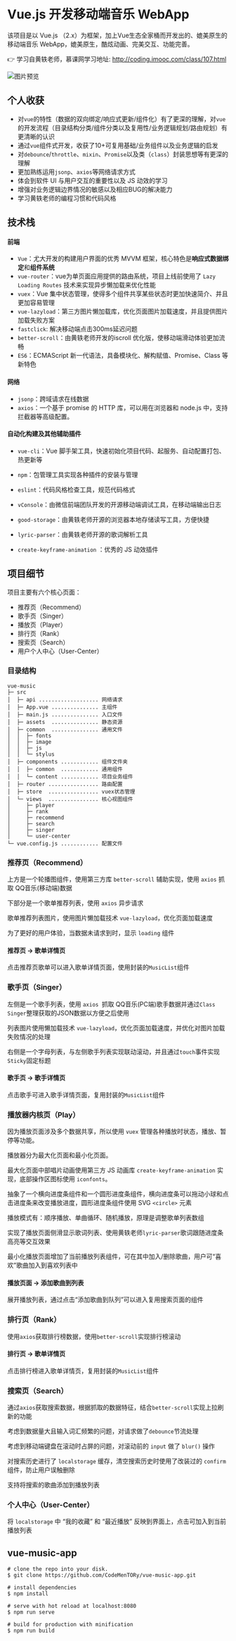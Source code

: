 # Vue.js 开发移动端音乐 WebApp

该项目是以 Vue.js （2.x）为框架，加上Vue生态全家桶而开发出的、媲美原生的移动端音乐 WebApp，媲美原生，酷炫动画、完美交互、功能完善。

👉 学习自黄轶老师，慕课网学习地址: http://coding.imooc.com/class/107.html

![图片预览](https://coding.imooc.com/static/module/class/content/img/107/section2-1.png)

## 个人收获

- 对`vue`的特性（数据的双向绑定/响应式更新/组件化）有了更深的理解，对`vue`的开发流程（目录结构分类/组件分类以及复用性/业务逻辑规划/路由规划）有更清晰的认识
- 通过`vue`组件式开发，收获了10+可复用基础/业务组件以及业务逻辑的启发
- 对`debounce`/`throttle`、`mixin`、`Promise`以及类（`class`）封装思想等有更深的理解
- 更加熟练运用`jsonp`、`axios`等网络请求方式
- 体会到软件 UI 与用户交互的重要性以及 JS 动效的学习
- 增强对业务逻辑边界情况的敏感以及相应BUG的解决能力
- 学习黄轶老师的编程习惯和代码风格

## 技术栈

#### 前端

- `Vue`：尤大开发的构建用户界面的优秀 MVVM 框架，核心特色是**响应式数据绑定**和**组件系统**
- `vue-router`：vue为单页面应用提供的路由系统，项目上线前使用了 `Lazy Loading Routes` 技术来实现异步懒加载来优化性能
- `vuex`：Vue 集中状态管理，使得多个组件共享某些状态时更加快速简介、并且更加容易管理
- `vue-lazyload`：第三方图片懒加载库，优化页面图片加载速度，并且提供图片加载失败方案
- `fastclick`: 解决移动端点击300ms延迟问题
- `better-scroll`：由黄轶老师开发的iscroll 优化版，使移动端滑动体验更加流畅
- `ES6`：ECMAScript 新一代语法，具备模块化、解构赋值、Promise、Class 等新特色

#### 网络

- `jsonp`：跨域请求在线数据
- `axios`：一个基于 promise 的 HTTP 库，可以用在浏览器和 node.js 中，支持拦截器等高级配置。

#### 自动化构建及其他辅助插件

- `vue-cli`：Vue 脚手架工具，快速初始化项目代码、起服务、自动配置打包、热更新等
- `npm`：包管理工具实现各种插件的安装与管理
- `eslint`：代码风格检查工具，规范代码格式
- `vConsole`：由微信前端团队开发的开源移动端调试工具，在移动端输出日志

- `good-storage`：由黄轶老师开源的浏览器本地存储读写工具，方便快捷

- `lyric-parser`：由黄轶老师开源的歌词解析工具

- `create-keyframe-animation` ：优秀的 JS 动效插件

## 项目细节

项目主要有六个核心页面：

- 推荐页（Recommend）
- 歌手页（Singer）
- 播放页（Player）
- 排行页（Rank）
- 搜索页（Search）
- 用户个人中心（User-Center）

### 目录结构

```
vue-music
├─ src
│  ├─ api ................... 网络请求
│  ├─ App.vue ............... 主组件
│  ├─ main.js ............... 入口文件
│  ├─ assets  ............... 静态资源
│  ├─ common  ............... 通用文件
│  │  ├─ fonts
│  │  ├─ image
│  │  ├─ js
│  │  └─ stylus
│  ├─ components ............ 组件文件夹
│  │  ├─ common  ............ 通用组件
│  │  └─ content ............ 项目业务组件
│  ├─ router ................ 路由配置
│  ├─ store  ................ vuex状态管理
│  └─ views  ................ 核心视图组件
│     ├─ player
│     ├─ rank
│     ├─ recommend
│     ├─ search
│     ├─ singer
│     └─ user-center
└─ vue.config.js ............ 配置文件
```

### 推荐页（Recommend）

上方是一个轮播图组件，使用第三方库 `better-scroll` 辅助实现，使用 `axios` 抓取 QQ音乐(移动端)数据

下部分是一个歌单推荐列表，使用 `axios` 异步请求

歌单推荐列表图片，使用图片懒加载技术 `vue-lazyload`，优化页面加载速度

为了更好的用户体验，当数据未请求到时，显示 `loading` 组件

#### 推荐页 -> 歌单详情页

点击推荐页歌单可以进入歌单详情页面，使用封装的`MusicList`组件

### 歌手页（Singer）

左侧是一个歌手列表，使用 `axios `抓取 QQ音乐(PC端)歌手数据并通过`Class Singer`整理获取的JSON数据以方便之后使用

列表图片使用懒加载技术 `vue-lazyload`，优化页面加载速度，并优化对图片加载失败情况的处理

右侧是一个字母列表，与左侧歌手列表实现联动滚动，并且通过`touch`事件实现`Sticky`固定标题

#### 歌手页 -> 歌手详情页

点击歌手可进入歌手详情页面，复用封装的`MusicList`组件

### 播放器内核页（Play）

因为播放页面涉及多个数据共享，所以使用 `vuex` 管理各种播放时状态，播放、暂停等功能。

播放器分为最大化页面和最小化页面。

最大化页面中部唱片动画使用第三方 JS 动画库 `create-keyframe-animation` 实现，底部操作区图标使用 `iconfonts`。

抽象了一个横向进度条组件和一个圆形进度条组件，横向进度条可以拖动小球和点击进度条来改变播放进度，圆形进度条组件使用 SVG `<circle>` 元素

播放模式有：顺序播放、单曲循环、随机播放，原理是调整歌单列表数组

实现了播放页面侧滑显示歌词列表、使用黄轶老师`lyric-parser`歌词跟随进度条高亮等交互效果

最小化播放页面增加了当前播放列表组件，可在其中加入/删除歌曲，用户可“喜欢”歌曲加入到喜欢列表中

#### 播放页面 -> 添加歌曲到列表

展开播放列表，通过点击“添加歌曲到队列”可以进入复用搜索页面的组件

### 排行页（Rank）

使用`axios`获取排行榜数据，使用`better-scroll`实现排行榜滚动

#### 排行页 -> 歌单详情页

点击排行榜进入歌单详情页，复用封装的`MusicList`组件

### 搜索页（Search）

通过`axios`获取搜索数据，根据抓取的数据特征，结合`better-scroll`实现上拉刷新的功能

考虑到数据量大且输入词汇频繁的问题，对请求做了`debounce`节流处理

考虑到移动端键盘在滚动时占屏的问题，对滚动前的 `input` 做了 `blur()` 操作

对搜索历史进行了 `localstorage` 缓存，清空搜索历史时使用了改装过的 `confirm` 组件，防止用户误触删除

支持将搜索的歌曲添加到播放列表

### 个人中心（User-Center）

将 `localstorage` 中 “我的收藏” 和 “最近播放” 反映到界面上，点击可加入到当前播放列表

## vue-music-app

```
# clone the repo into your disk.
$ git clone https://github.com/CodeMenTORy/vue-music-app.git

# install dependencies
$ npm install

# serve with hot reload at localhost:8080
$ npm run serve

# build for production with minification
$ npm run build
```

